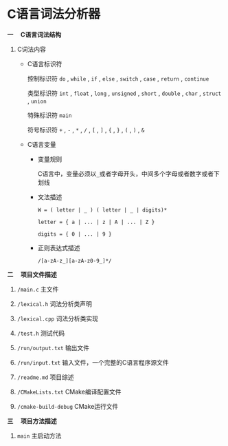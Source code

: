 # C语言词法分析器

**一&emsp; C语言词法结构**

1. C词法内容

    + C语言标识符
        
        控制标识符 `do` , `while` , `if` , `else` , `switch` , `case` , `return` , `continue`
        
        类型标识符 `int` , `float` , `long` , `unsigned` , `short` , `double` , `char` , `struct` , `union`
        
        特殊标识符 `main`
        
        符号标识符 `+` , `-` , `*` , `/` , `[` , `]` , `{` , `}` , `(` , `)` , `&`
         
     + C语言变量
        
        + 变量规则
            
            C语言中，变量必须以`_`或者字母开头，中间多个字母或者数字或者下划线
            
        + 文法描述
            
            `W = ( letter | _ ) ( letter | _ | digits)*`
            
            `letter = { a | ... | z | A | ... | Z }`
            
            `digits = { 0 | ... | 9 }`
            
        + 正则表达式描述
            
            `/[a-zA-z_][a-zA-z0-9_]*/`

**二&emsp; 项目文件描述**

1. `/main.c` 主文件

2. `/lexical.h` 词法分析类声明

3. `/lexical.cpp` 词法分析类实现

4. `/test.h` 测试代码

5. `/run/output.txt` 输出文件

6. `/run/input.txt` 输入文件，一个完整的C语言程序源文件

7. `/readme.md` 项目综述

8. `/CMakeLists.txt` CMake编译配置文件

9. `/cmake-build-debug` CMake运行文件

**三&emsp; 项目方法描述**

1. `main` 主启动方法